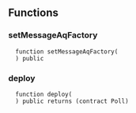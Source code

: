 


## Functions
### setMessageAqFactory
```solidity
  function setMessageAqFactory(
  ) public
```




### deploy
```solidity
  function deploy(
  ) public returns (contract Poll)
```




